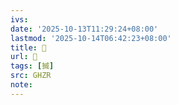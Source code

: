 ```yaml
---
ivs:
date: '2025-10-13T11:29:24+08:00'
lastmod: '2025-10-14T06:42:23+08:00'
title: 󰡙
url: 󰡙
tags: [搣]
src: GHZR
note:
---
```

